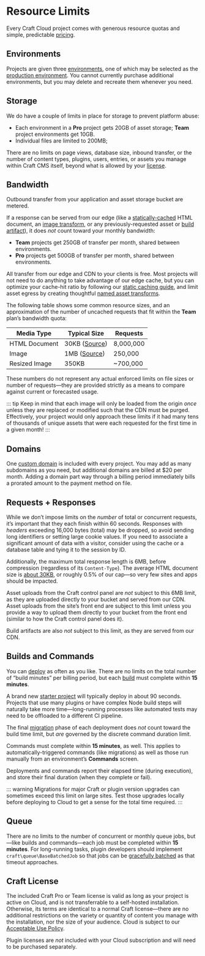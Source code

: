 # Resource Limits

Every Craft Cloud project comes with generous resource quotas and simple, predictable [pricing](/cloud#pricing).

## Environments

Projects are given three [environments](/knowledge-base/cloud-environments), one of which may be selected as the [production environment](/knowledge-base/cloud-environments#production-environment). You cannot currently purchase additional environments, but you may delete and recreate them whenever you need.

## Storage

We do have a couple of limits in place for storage to prevent platform abuse:

- Each environment in a **Pro** project gets 20GB of asset storage; **Team** project environments get 10GB.
- Individual files are limited to 200MB;

There are no limits on page views, database size, inbound transfer, or the number of content types, plugins, users, entries, or assets you manage within Craft CMS itself, beyond what is allowed by your [license](#craft-license).

## Bandwidth

Outbound transfer from your application and asset storage bucket are metered.

If a response can be served from our edge (like a [statically-cached](/knowledge-base/cloud-static-caching) HTML document, an [image transform](https://craftcms.com/knowledge-base/cloud-assets#transforms), or any previously-requested asset or [build artifact](/knowledge-base/cloud-builds)), it does _not_ count toward your monthly bandwidth:

- **Team** projects get 250GB of transfer per month, shared between environments.
- **Pro** projects get 500GB of transfer per month, shared between environments.

All transfer from our edge and CDN to your clients is free. Most projects will not need to do anything to take advantage of our edge cache, but you can optimize your cache-hit ratio by following our [static caching guide](/knowledge-base/cloud-static-caching), and limit asset egress by creating thoughtful [named asset transforms](/docs/5.x/development/image-transforms.html).

The following table shows some common resource sizes, and an approximation of the number of uncached requests that fit within the **Team** plan’s bandwidth quota:

Media Type | Typical Size | Requests
--- | --- | ---
HTML Document | 30KB ([Source](https://almanac.httparchive.org/en/2022/markup#document-size)) | 8,000,000
Image | 1MB ([Source](https://almanac.httparchive.org/en/2022/media#bytesizes)) | 250,000
Resized Image | 350KB | ~700,000

These numbers do not represent any actual enforced limits on file sizes or number of requests—they are provided strictly as a means to compare against current or forecasted usage.

::: tip
Keep in mind that each image will only be loaded from the origin _once_ unless they are replaced or modified such that the CDN must be purged. Effectively, your project would only approach these limits if it had many tens of thousands of unique assets that were each requested for the first time in a given month!
:::

## Domains

One [custom domain](/knowledge-base/cloud-domains) is included with every project. You may add as many subdomains as you need, but additional domains are billed at $20 per month. Adding a domain part way through a billing period immediately bills a prorated amount to the payment method on file.

## Requests + Responses

While we don’t impose limits on the *number* of total or concurrent requests, it’s important that they each finish within 60 seconds. Responses with _headers_ exceeding 16,000 bytes (total) may be dropped, so avoid sending long identifiers or setting large cookie values. If you need to associate a significant amount of data with a visitor, consider using the cache or a database table and tying it to the session by ID.

Additionally, the maximum total response length is 6MB, before compression (regardless of its `Content-Type`). The average HTML document size is [about 30KB](https://almanac.httparchive.org/en/2022/markup#document-size), or roughly 0.5% of our cap—so very few sites and apps should be impacted.

Asset uploads from the Craft control panel are _not_ subject to this 6MB limit, as they are uploaded directly to your bucket and served from our CDN. Asset uploads from the site’s front end are subject to this limit unless you provide a way to upload them directly to your bucket from the front end (similar to how the Craft control panel does it).

Build artifacts are also _not_ subject to this limit, as they are served from our CDN.

## Builds and Commands

You can [deploy](/knowledge-base/cloud-deployment) as often as you like. There are no limits on the total number of “build minutes” per billing period, but each [build](/knowledge-base/cloud-builds) must complete within **15 minutes**.

A brand new [starter project](/knowledge-base/using-the-starter-project) will typically deploy in about 90 seconds. Projects that use many plugins or have complex Node build steps will naturally take more time—long-running processes like automated tests may need to be offloaded to a different CI pipeline.

The final [migration](/docs/5.x/deploy.html#migrate) phase of each deployment does *not* count toward the build time limit, but _are_ governed by the discrete command duration limit.

Commands must complete within **15 minutes**, as well. This applies to automatically-triggered commands (like migrations) as well as those run manually from an environment’s **Commands** screen.

Deployments and commands report their elapsed time (during execution), and store their final duration (when they complete or fail).

::: warning
Migrations for major Craft or plugin version upgrades can sometimes exceed this limit on large sites. Test those upgrades locally before deploying to Cloud to get a sense for the total time required.
:::

## Queue

There are no limits to the number of concurrent or monthly queue jobs, but—like builds and commands—each job must be completed within **15 minutes**. For long-running tasks, plugin developers should implement `craft\queue\BaseBatchedJob` so that jobs can be [gracefully batched](/docs/5.x/extend/queue-jobs.html#batched-jobs) as that timeout approaches.

## Craft License

The included Craft Pro or Team license is valid as long as your project is active on Cloud, and is not transferrable to a self-hosted installation. Otherwise, its terms are identical to a normal Craft license—there are no additional restrictions on the variety or quantity of content you manage with the installation, nor the size of your audience. Cloud is subject to our [Acceptable Use Policy](/acceptable-use-policy).

Plugin licenses are *not* included with your Cloud subscription and will need to be purchased separately.
